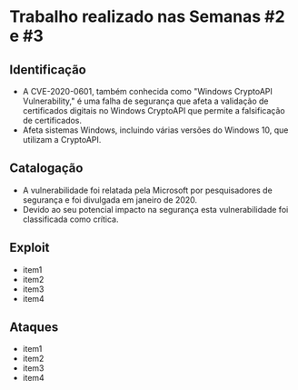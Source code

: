 # Trabalho realizado nas Semanas #2 e #3

## Identificação

- A CVE-2020-0601, também conhecida como "Windows CryptoAPI Vulnerability," é uma falha de segurança que afeta a validação de certificados digitais no Windows CryptoAPI que permite a falsificação de certificados.
- Afeta sistemas Windows, incluindo várias versões do Windows 10, que utilizam a CryptoAPI.

## Catalogação

- A vulnerabilidade foi relatada pela Microsoft por pesquisadores de segurança e foi divulgada em janeiro de 2020.
- Devido ao seu potencial impacto na segurança esta vulnerabilidade foi classificada como crítica.

## Exploit

- item1
- item2
- item3
- item4

## Ataques

- item1
- item2
- item3
- item4
